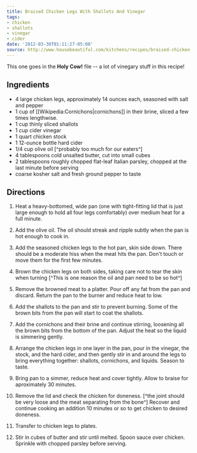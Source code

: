 ```yaml
---
title: Braised Chicken Legs With Shallots And Vinegar
tags:
- chicken
- shallots
- vinegar
- cider
date: '2012-03-30T01:11:27-05:00'
source: http://www.housebeautiful.com/kitchens/recipes/braised-chicken-recipe-0212
---
```

This one goes in the **Holy Cow!** file -- a lot of vinegary stuff in this recipe!


## Ingredients

* 4 large chicken legs, approximately 14 ounces each, seasoned with salt and pepper
* 1 cup of [[Wikipedia:Cornichons|cornichons]] in their brine, sliced a few times lengthwise.
* 1 cup thinly sliced shallots
* 1 cup cider vinegar
* 1 quart chicken stock
* 1 12-ounce bottle hard cider
* 1/4 cup olive oil [^probably too much for our eaters^]
* 4 tablespoons cold unsalted butter, cut into small cubes
* 2 tablespoons roughly chopped flat-leaf Italian parsley, chopped at the last minute before serving
* coarse kosher salt and fresh ground pepper to taste


## Directions

1.  Heat a heavy-bottomed, wide pan (one with tight-fitting lid that is just large enough to hold all four legs comfortably) over medium heat for a full minute.

1.  Add the olive oil. The oil should streak and ripple subtly when the pan is hot enough to cook in.

1.  Add the seasoned chicken legs to the hot pan, skin side down. There should be a moderate hiss when the meat hits the pan. Don't touch or move them for the first few minutes.

1.  Brown the chicken legs on both sides, taking care not to tear the skin when turning [^This is one reason the oil and pan need to be so hot^]

1.  Remove the browned meat to a platter. Pour off any fat from the pan and discard. Return the pan to the burner and reduce heat to low.

1.  Add the shallots to the pan and stir to prevent burning. Some of the brown bits from the pan will start to coat the shallots.

1.  Add the cornichons and their brine and continue stirring, loosening all the brown bits from the bottom of the pan. Adjust the heat so the liquid is simmering gently.

1.  Arrange the chicken legs in one layer in the pan, pour in the vinegar, the stock, and the hard cider, and then gently stir in and around the legs to bring everything together: shallots, cornichons, and liquids. Season to taste.

1.  Bring pan to a simmer, reduce heat and cover tightly. Allow to braise for aproximately 30 minutes.

1.  Remove the lid and check the chicken for doneness. [^the joint should be very loose and the meat separating from the bone^] Recover and continue cooking an addition 10 minutes or so to get chicken to desired doneness.

1.  Transfer to chicken legs to plates.

1.  Stir in cubes of butter and stir until melted. Spoon sauce over chicken. Sprinkle with chopped parsley before serving.
